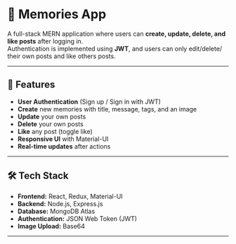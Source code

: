 # 📸 Memories App

A full-stack MERN application where users can **create, update, delete, and like posts** after logging in.  
Authentication is implemented using **JWT**, and users can only edit/delete/ their own posts and like others posts.

---

## 🚀 Features
- **User Authentication** (Sign up / Sign in with JWT)
- **Create** new memories with title, message, tags, and an image
- **Update** your own posts
- **Delete** your own posts
- **Like** any post (toggle like)
- **Responsive UI** with Material-UI
- **Real-time updates** after actions

---

## 🛠 Tech Stack
- **Frontend:** React, Redux, Material-UI
- **Backend:** Node.js, Express.js
- **Database:** MongoDB Atlas
- **Authentication:** JSON Web Token (JWT)
- **Image Upload:** Base64

---

